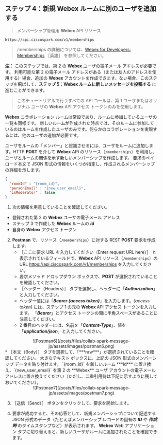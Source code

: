 ## ステップ 4：新規 **Webex** ルームに別のユーザを追加する

> メンバーシップ管理用 **Webex** API リソース
```shell
https://api.ciscospark.com/v1/memberships
```

> /memberships の詳細については、<a href="https://developer.ciscospark.com/resource-memberships.html?utm_source=Llab1&utm_medium=step4&utm_campaign=spark" target="\_blank">Webex for Developers: Memberships</a> ［英語］ を参照してください。

**注：** このステップでは、第 2 の **Webex** ユーザの電子メール アドレスが必要です。  利用可能な第 2 の電子メール アドレスがある（または友人のアドレスを使用する）場合、追加の **Webex** アカウントを作成できます。ない場合、このステップを飛ばして、**ステップ 5：Webex ルームに新しいメッセージを投稿する** に進むことができます。

> このチュートリアルで行うすべての API コールは、第 1 ユーザまたはオリジナル ユーザの **Webex** API アクセス トークンのみを使用します。

**Webex** コラボレーション ルームは常設であり、ルームに参加しているユーザの一覧も同様です。  新しいルームが作成された時点では、そのルームに参加しているのはルームを作成したユーザのみです。何らかのコラボレーションを実現するには、他のユーザの追加が必要です。  

ユーザをルームの「メンバー」と認識させるには、ユーザをルームに追加します。HTTP **POST** を介して **Webex** API のリソース（`/memberships`）を利用し、ユーザとルームの関係を示す新しいメンバーシップを作成します。  要求のペイロード本文で JSON 形式の情報をいくつか指定し、作成されるメンバーシップの詳細を示します。

```json
{
  "roomId" : "{room_id}",
  "personEmail" : "{new_user_email}",
  "isModerator" : false
}
```

1. 次の情報を用意していることを確認してください。
  * 登録された第 2 の **Webex** ユーザの電子メール アドレス
  * ステップ 3 で作成した **Webex** ルームの ***id***
  * 自身の **Webex** アクセス トークン

2. **Postman** で、リソース（`/memberships`）に対する REST **POST** 要求を作成します。
    * ［ここに要求 URL を入力してください（Enter request URL here）］ と表示されているフィールドで、**Webex** API リソース（`/memberships`）の URL https://api.ciscospark.com/v1/memberships を入力してください。
    * 要求メソッド ドロップダウン ボックスで、**POST** が選択されていることを確認してください。
    * ［ヘッダー（Headers）］ タブを選択し、ヘッダーに「***Authorization***」と入力してください。
    * ヘッダー値には「***Bearer {access token}***」を入力します。*{access token}* には、ステップ 1 の元の **Webex** API アクセス トークンを入力します。  「***Bearer***」とアクセス トークンの間に半角スペースがあることに注意してください。
    * 2 番目のヘッダーには、名前を「***Content-Type***」、値を「***application/json***」と入力してください。
<div align="center">![Postman6](/posts/files/collab-spark-message-jp/assets/images/postman6.png)</div>
    * ［本文（Body）］ タブを選択して、「***raw***」が選択されていることを確認してください。  大きなテキスト ボックスに、上記の JSON 形式のメンバーシップ データを貼り付けます。  `{room_id}` を新しいルーム ***id*** に置き換え、`{new_user_email}` を第 2 の **Webex** ユーザ アカウントの電子メール アドレスに置き換えてください（ただし、二重引用符は下記に示すように残しておいてください）。
<div align="center">![Postman7](/posts/files/collab-spark-message-jp/assets/images/postman7.png)</div>

3. ［送信（Send）］ ボタンをクリックして、要求を開始します。

4. 要求が成功すると、その応答として、新規メンバーシップについて記述する JSON 形式のデータ（たとえばメンバーシップ レコードの固有の ***ID*** や ***作成時*** のタイムスタンプなど）が表示されます。  **Webex** Web アプリケーション タブに切り替えると、新しいユーザがルームに追加されたことを確認できます。
